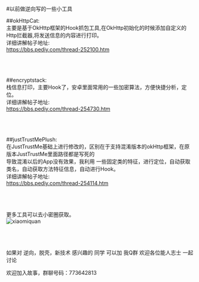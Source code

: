 
#以前做逆向写的一些小工具


##okHttpCat:  
主要是基于OkHttp框架的Hook抓包工具,在OkHttp初始化的时候添加自定义的Http拦截器,将发送信息的内容进行打印。  
详细讲解帖子地址:  
https://bbs.pediy.com/thread-252100.htm          
<br><br><br>



##encryptstack:  
栈信息打印，主要Hook了，安卓里面常用的一些加密算法，方便快捷分析，定位。  
详细讲解帖子地址:  
https://bbs.pediy.com/thread-254730.htm            
<br><br><br>



##justTrustMePlush:  
在JustTrustMe基础上进行修改的，区别在于支持混淆版本的okHttp框架，在原版本JustTrustMe里面路径都是写死的  
导致混淆以后的App没有效果，我利用 一些固定类的特征，进行定位，自动获取类名，自动获取方法特征信息，自动进行Hook。  
详细讲解帖子地址:  
https://bbs.pediy.com/thread-254114.htm      
<br><br><br>

更多工具可以去小密圈获取。    
![xiaomiquan](https://github.com/w296488320/XposedOkHttpCat/blob/master/img/ZSXQ_20200427_133105312.png)      


<br><br><br>
如果对 逆向，脱壳，新技术 感兴趣的 同学 可以加 我Q群 欢迎各位能人志士 一起讨论  

欢迎加入故事，群聊号码：773642813
